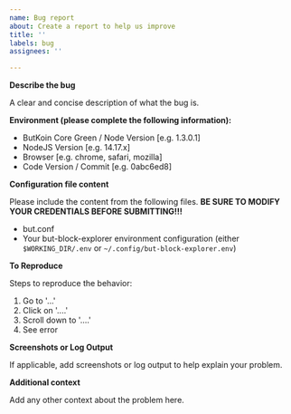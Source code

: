 ```yaml
---
name: Bug report
about: Create a report to help us improve
title: ''
labels: bug
assignees: ''

---
```


**Describe the bug**

A clear and concise description of what the bug is.

**Environment (please complete the following information):**

 - ButKoin Core Green / Node Version [e.g. 1.3.0.1]
 - NodeJS Version [e.g. 14.17.x]
 - Browser [e.g. chrome, safari, mozilla]
 - Code Version / Commit [e.g. 0abc6ed8]
 
**Configuration file content**

Please include the content from the following files. **BE SURE TO MODIFY YOUR CREDENTIALS BEFORE SUBMITTING!!!**
 - but.conf
 - Your but-block-explorer environment configuration (either `$WORKING_DIR/.env` or `~/.config/but-block-explorer.env`)

**To Reproduce**

Steps to reproduce the behavior:
1. Go to '...'
2. Click on '....'
3. Scroll down to '....'
4. See error

**Screenshots or Log Output**

If applicable, add screenshots or log output to help explain your problem.

**Additional context**

Add any other context about the problem here.

